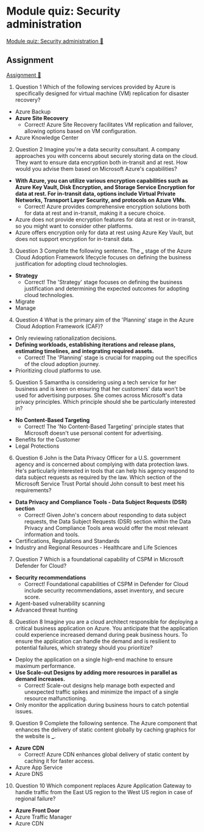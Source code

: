 # Module quiz: Security administration

[Module quiz: Security administration 🔗](https://www.coursera.org/learn/cybersecurity-management-and-compliance/assignment-submission/QGI7Y/module-quiz-security-administration)

## Assignment

[Assignment 🔗](https://www.coursera.org/learn/cybersecurity-management-and-compliance/assignment-submission/QGI7Y/module-quiz-security-administration/attempt)

1.  Question 1
    Which of the following services provided by Azure is specifically designed for virtual machine (VM) replication for disaster recovery?

- Azure Backup
- **Azure Site Recovery**
  - Correct! Azure Site Recovery facilitates VM replication and failover, allowing options based on VM configuration.
- Azure Knowledge Center

2. Question 2
   Imagine you're a data security consultant. A company approaches you with concerns about securely storing data on the cloud. They want to ensure data encryption both in-transit and at rest. How would you advise them based on Microsoft Azure's capabilities?

- **With Azure, you can utilize various encryption capabilities such as Azure Key Vault, Disk Encryption, and Storage Service Encryption for data at rest. For in-transit data, options include Virtual Private Networks, Transport Layer Security, and protocols on Azure VMs.**
  - Correct! Azure provides comprehensive encryption solutions both for data at rest and in-transit, making it a secure choice.
- Azure does not provide encryption features for data at rest or in-transit, so you might want to consider other platforms.
- Azure offers encryption only for data at rest using Azure Key Vault, but does not support encryption for in-transit data.

3. Question 3
   Complete the following sentence. The **\_** stage of the Azure Cloud Adoption Framework lifecycle focuses on defining the business justification for adopting cloud technologies.

- **Strategy**
  - Correct! The 'Strategy' stage focuses on defining the business justification and determining the expected outcomes for adopting cloud technologies.
- Migrate
- Manage

4. Question 4
   What is the primary aim of the 'Planning' stage in the Azure Cloud Adoption Framework (CAF)?

- Only reviewing rationalization decisions.
- **Defining workloads, establishing iterations and release plans, estimating timelines, and integrating required assets.**
  - Correct! The 'Planning' stage is crucial for mapping out the specifics of the cloud adoption journey.
- Prioritizing cloud platforms to use.

5. Question 5
   Samantha is considering using a tech service for her business and is keen on ensuring that her customers' data won't be used for advertising purposes. She comes across Microsoft's data privacy principles. Which principle should she be particularly interested in?

- **No Content-Based Targeting**
  - Correct! The 'No Content-Based Targeting' principle states that Microsoft doesn't use personal content for advertising.
- Benefits for the Customer
- Legal Protections

6. Question 6
   John is the Data Privacy Officer for a U.S. government agency and is concerned about complying with data protection laws. He's particularly interested in tools that can help his agency respond to data subject requests as required by the law. Which section of the Microsoft Service Trust Portal should John consult to best meet his requirements?

- **Data Privacy and Compliance Tools - Data Subject Requests (DSR) section**
  - Correct! Given John's concern about responding to data subject requests, the Data Subject Requests (DSR) section within the Data Privacy and Compliance Tools area would offer the most relevant information and tools.
- Certifications, Regulations and Standards
- Industry and Regional Resources - Healthcare and Life Sciences

7. Question 7
   Which is a foundational capability of CSPM in Microsoft Defender for Cloud?

- **Security recommendations**
  - Correct! Foundational capabilities of CSPM in Defender for Cloud include security recommendations, asset inventory, and secure score.
- Agent-based vulnerability scanning
- Advanced threat hunting

8. Question 8
   Imagine you are a cloud architect responsible for deploying a critical business application on Azure. You anticipate that the application could experience increased demand during peak business hours. To ensure the application can handle the demand and is resilient to potential failures, which strategy should you prioritize?

- Deploy the application on a single high-end machine to ensure maximum performance.
- **Use Scale-out Designs by adding more resources in parallel as demand increases.**
  - Correct! Scale-out designs help manage both expected and unexpected traffic spikes and minimize the impact of a single resource malfunctioning.
- Only monitor the application during business hours to catch potential issues.

9. Question 9
   Complete the following sentence. The Azure component that enhances the delivery of static content globally by caching graphics for the website is **\_**.

- **Azure CDN**
  - Correct! Azure CDN enhances global delivery of static content by caching it for faster access.
- Azure App Service
- Azure DNS

10. Question 10
    Which component replaces Azure Application Gateway to handle traffic from the East US region to the West US region in case of regional failure?

- **Azure Front Door**
- Azure Traffic Manager
- Azure CDN

